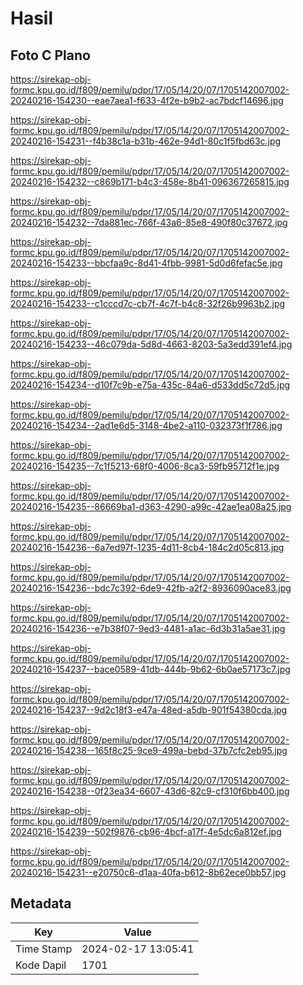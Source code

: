 # Hasil

## Foto C Plano

https://sirekap-obj-formc.kpu.go.id/f809/pemilu/pdpr/17/05/14/20/07/1705142007002-20240216-154230--eae7aea1-f633-4f2e-b9b2-ac7bdcf14696.jpg

https://sirekap-obj-formc.kpu.go.id/f809/pemilu/pdpr/17/05/14/20/07/1705142007002-20240216-154231--f4b38c1a-b31b-462e-94d1-80c1f5fbd63c.jpg

https://sirekap-obj-formc.kpu.go.id/f809/pemilu/pdpr/17/05/14/20/07/1705142007002-20240216-154232--c869b171-b4c3-458e-8b41-096367265815.jpg

https://sirekap-obj-formc.kpu.go.id/f809/pemilu/pdpr/17/05/14/20/07/1705142007002-20240216-154232--7da881ec-766f-43a6-85e8-490f80c37672.jpg

https://sirekap-obj-formc.kpu.go.id/f809/pemilu/pdpr/17/05/14/20/07/1705142007002-20240216-154233--bbcfaa9c-8d41-4fbb-9981-5d0d6fefac5e.jpg

https://sirekap-obj-formc.kpu.go.id/f809/pemilu/pdpr/17/05/14/20/07/1705142007002-20240216-154233--c1cccd7c-cb7f-4c7f-b4c8-32f26b9963b2.jpg

https://sirekap-obj-formc.kpu.go.id/f809/pemilu/pdpr/17/05/14/20/07/1705142007002-20240216-154233--46c079da-5d8d-4663-8203-5a3edd391ef4.jpg

https://sirekap-obj-formc.kpu.go.id/f809/pemilu/pdpr/17/05/14/20/07/1705142007002-20240216-154234--d10f7c9b-e75a-435c-84a6-d533dd5c72d5.jpg

https://sirekap-obj-formc.kpu.go.id/f809/pemilu/pdpr/17/05/14/20/07/1705142007002-20240216-154234--2ad1e6d5-3148-4be2-a110-032373f1f786.jpg

https://sirekap-obj-formc.kpu.go.id/f809/pemilu/pdpr/17/05/14/20/07/1705142007002-20240216-154235--7c1f5213-68f0-4006-8ca3-59fb95712f1e.jpg

https://sirekap-obj-formc.kpu.go.id/f809/pemilu/pdpr/17/05/14/20/07/1705142007002-20240216-154235--86669ba1-d363-4290-a99c-42ae1ea08a25.jpg

https://sirekap-obj-formc.kpu.go.id/f809/pemilu/pdpr/17/05/14/20/07/1705142007002-20240216-154236--6a7ed97f-1235-4d11-8cb4-184c2d05c813.jpg

https://sirekap-obj-formc.kpu.go.id/f809/pemilu/pdpr/17/05/14/20/07/1705142007002-20240216-154236--bdc7c392-6de9-42fb-a2f2-8936090ace83.jpg

https://sirekap-obj-formc.kpu.go.id/f809/pemilu/pdpr/17/05/14/20/07/1705142007002-20240216-154236--e7b38f07-9ed3-4481-a1ac-6d3b31a5ae31.jpg

https://sirekap-obj-formc.kpu.go.id/f809/pemilu/pdpr/17/05/14/20/07/1705142007002-20240216-154237--bace0589-41db-444b-9b62-6b0ae57173c7.jpg

https://sirekap-obj-formc.kpu.go.id/f809/pemilu/pdpr/17/05/14/20/07/1705142007002-20240216-154237--9d2c18f3-e47a-48ed-a5db-901f54380cda.jpg

https://sirekap-obj-formc.kpu.go.id/f809/pemilu/pdpr/17/05/14/20/07/1705142007002-20240216-154238--165f8c25-9ce9-499a-bebd-37b7cfc2eb95.jpg

https://sirekap-obj-formc.kpu.go.id/f809/pemilu/pdpr/17/05/14/20/07/1705142007002-20240216-154238--0f23ea34-6607-43d6-82c9-cf310f6bb400.jpg

https://sirekap-obj-formc.kpu.go.id/f809/pemilu/pdpr/17/05/14/20/07/1705142007002-20240216-154239--502f9876-cb96-4bcf-a17f-4e5dc6a812ef.jpg

https://sirekap-obj-formc.kpu.go.id/f809/pemilu/pdpr/17/05/14/20/07/1705142007002-20240216-154231--e20750c6-d1aa-40fa-b612-8b62ece0bb57.jpg


## Metadata

| Key        | Value               |
| ---------- | ------------------- |
| Time Stamp | 2024-02-17 13:05:41 |
| Kode Dapil | 1701                |



